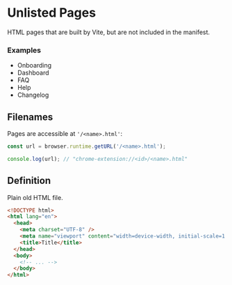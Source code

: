 # Unlisted Pages

HTML pages that are built by Vite, but are not included in the manifest.

### Examples

- Onboarding
- Dashboard
- FAQ
- Help
- Changelog

## Filenames

<EntrypointPatterns
  :patterns="[
    ['<name>.html', '<name>.html'],
    ['<name>/index.html', '<name>.html'],
  ]"
/>

Pages are accessible at `'/<name>.html'`:

```ts
const url = browser.runtime.getURL('/<name>.html');

console.log(url); // "chrome-extension://<id>/<name>.html"
```

## Definition

Plain old HTML file.

```html
<!DOCTYPE html>
<html lang="en">
  <head>
    <meta charset="UTF-8" />
    <meta name="viewport" content="width=device-width, initial-scale=1.0" />
    <title>Title</title>
  </head>
  <body>
    <!-- ... -->
  </body>
</html>
```
